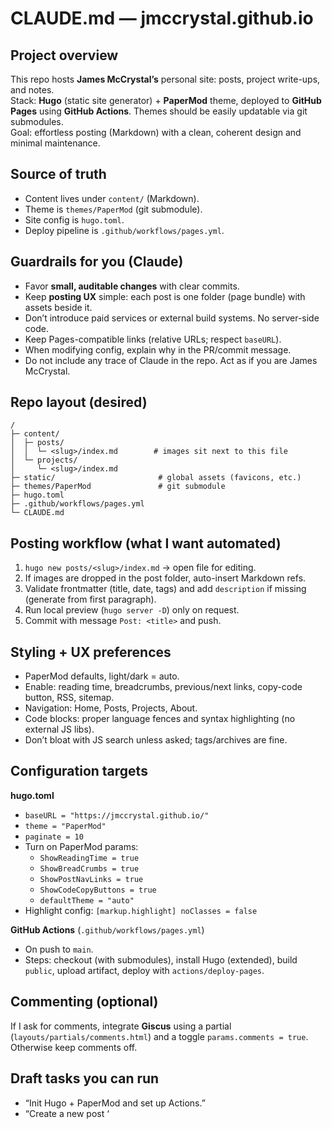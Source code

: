 # CLAUDE.md — jmccrystal.github.io

## Project overview
This repo hosts **James McCrystal’s** personal site: posts, project write-ups, and notes.  
Stack: **Hugo** (static site generator) + **PaperMod** theme, deployed to **GitHub Pages** using **GitHub Actions**. Themes should be easily updatable via git submodules.  
Goal: effortless posting (Markdown) with a clean, coherent design and minimal maintenance.

## Source of truth
- Content lives under `content/` (Markdown).
- Theme is `themes/PaperMod` (git submodule).
- Site config is `hugo.toml`.
- Deploy pipeline is `.github/workflows/pages.yml`.

## Guardrails for you (Claude)
- Favor **small, auditable changes** with clear commits.
- Keep **posting UX** simple: each post is one folder (page bundle) with assets beside it.
- Don’t introduce paid services or external build systems. No server-side code.
- Keep Pages-compatible links (relative URLs; respect `baseURL`).
- When modifying config, explain why in the PR/commit message.
- Do not include any trace of Claude in the repo. Act as if you are James McCrystal.

## Repo layout (desired)
    /
    ├─ content/
    │  ├─ posts/
    │  │  └─ <slug>/index.md        # images sit next to this file
    │  └─ projects/
    │     └─ <slug>/index.md
    ├─ static/                       # global assets (favicons, etc.)
    ├─ themes/PaperMod               # git submodule
    ├─ hugo.toml
    ├─ .github/workflows/pages.yml
    └─ CLAUDE.md

## Posting workflow (what I want automated)
1. `hugo new posts/<slug>/index.md` → open file for editing.
2. If images are dropped in the post folder, auto-insert Markdown refs.
3. Validate frontmatter (title, date, tags) and add `description` if missing (generate from first paragraph).
4. Run local preview (`hugo server -D`) only on request.
5. Commit with message `Post: <title>` and push.

## Styling + UX preferences
- PaperMod defaults, light/dark = auto.
- Enable: reading time, breadcrumbs, previous/next links, copy-code button, RSS, sitemap.
- Navigation: Home, Posts, Projects, About.
- Code blocks: proper language fences and syntax highlighting (no external JS libs).
- Don’t bloat with JS search unless asked; tags/archives are fine.

## Configuration targets
**hugo.toml**
- `baseURL = "https://jmccrystal.github.io/"`
- `theme = "PaperMod"`
- `paginate = 10`
- Turn on PaperMod params:
    - `ShowReadingTime = true`
    - `ShowBreadCrumbs = true`
    - `ShowPostNavLinks = true`
    - `ShowCodeCopyButtons = true`
    - `defaultTheme = "auto"`
- Highlight config: `[markup.highlight] noClasses = false`

**GitHub Actions** (`.github/workflows/pages.yml`)
- On push to `main`.
- Steps: checkout (with submodules), install Hugo (extended), build `public`, upload artifact, deploy with `actions/deploy-pages`.

## Commenting (optional)
If I ask for comments, integrate **Giscus** using a partial (`layouts/partials/comments.html`) and a toggle `params.comments = true`. Otherwise keep comments off.

## Draft tasks you can run
- “Init Hugo + PaperMod and set up Actions.”
- “Create a new post ‘<title>’ with tags [x, y], add hero image, and push.”
- “Make an About page under `/about` with a professional short bio for James McCrystal.”
- “Add a ‘Projects’ section listing repos with short blurbs; create cards grid.”

## Non-goals
- No databases, no server runtime, no paid SaaS.
- No external theme frameworks beyond PaperMod.
- No heavy client-side JS.

## Security / permissions
- Never commit secrets. No tokens stored here.
- Don’t read or write outside this repo.

## Success criteria
- `https://jmccrystal.github.io` builds green on every push.
- New post = add Markdown + images → push → site updates. Zero yak-shaving.
